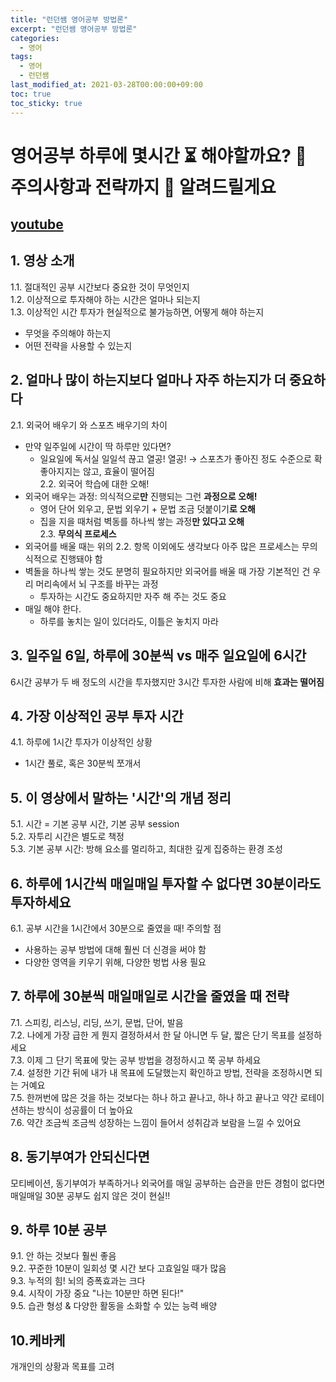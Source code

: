 ```yaml
---
title: "런던쌤 영어공부 방법론"
excerpt: "런던쌤 영어공부 방법론"
categories: 
  - 영어
tags: 
  - 영어
  - 런던쌤
last_modified_at: 2021-03-28T00:00:00+09:00
toc: true
toc_sticky: true
---
```


# 영어공부 하루에 몇시간 ⏳ 해야할까요? 📌 주의사항과 전략까지 📜 알려드릴게요
## [youtube](https://www.youtube.com/watch?v=XEP6Y7GUzXI)
## 1. 영상 소개
1.1. 절대적인 공부 시간보다 중요한 것이 무엇인지  
1.2. 이상적으로 투자해야 하는 시간은 얼마나 되는지  
1.3. 이상적인 시간 투자가 현실적으로 불가능하면, 어떻게 해야 하는지  
- 무엇을 주의해야 하는지
- 어떤 전략을 사용할 수 있는지
## 2. 얼마나 많이 하는지보다 얼마나 자주 하는지가 더 중요하다
2.1. 외국어 배우기 와 스포츠 배우기의 차이  
- 만약 일주일에 시간이 딱 하루만 있다면?
  - 일요일에 독서실 일일석 끊고 열공! 열공! → 스포츠가 좋아진 정도 수준으로 확 좋아지지는 않고, 효율이 떨어짐  
2.2. 외국어 학습에 대한 오해!  
- 외국어 배우는 과정: 의식적으로**만** 진행되는 그런 **과정으로 오해!** 
  - 영어 단어 외우고, 문법 외우기 + 문법 조금 덧붙이기**로 오해**
  - 집을 지을 때처럼 벽동를 하나씩 쌓는 과정**만 있다고 오해**  
2.3. **무의식 프로세스**  
- 외국어를 배울 때는 위의 2.2. 항목 이외에도 생각보다 아주 많은 프로세스는 무의식적으로 진행돼야 함
- 벽돌을 하나씩 쌓는 것도 분명히 필요하지만 외국어를 배울 때 가장 기본적인 건 우리 머리속에서 뇌 구조를 바꾸는 과정
  - 투자하는 시간도 중요하지만 자주 해 주는 것도 중요
- 매일 해야 한다.
  - 하루를 놓치는 일이 있더라도, 이틀은 놓치지 마라
## 3. 일주일 6일, 하루에 30분씩 vs 매주 일요일에 6시간
6시간 공부가 두 배 정도의 시간을 투자했지만 3시간 투자한 사람에 비해 **효과는 떨어짐**
## 4. 가장 이상적인 공부 투자 시간
4.1. 하루에 1시간 투자가 이상적인 상황  
- 1시간 풀로, 혹은 30분씩 쪼개서  
## 5. 이 영상에서 말하는 '시간'의 개념 정리
5.1. 시간 = 기본 공부 시간, 기본 공부 session  
5.2. 자투리 시간은 별도로 책정  
5.3. 기본 공부 시간: 방해 요소를 멀리하고, 최대한 깊게 집중하는 환경 조성  
## 6. 하루에 1시간씩 매일매일 투자할 수 없다면 30분이라도 투자하세요
6.1. 공부 시간을 1시간에서 30분으로 줄였을 때! 주의할 점  
- 사용하는 공부 방법에 대해 훨씬 더 신경을 써야 함 
- 다양한 영역을 키우기 위해, 다양한 벙법 사용 필요
## 7. 하루에 30분씩 매일매일로 시간을 줄였을 때 전략
7.1. 스피킹, 리스닝, 리딩, 쓰기, 문법, 단어, 발음  
7.2. 나에게 가장 급한 게 뭔지 결정하셔서 한 달 아니면 두 달, 짧은 단기 목표를 설정하세요  
7.3. 이제 그 단기 목표에 맞는 공부 방법을 경정하시고 쭉 공부 하세요  
7.4. 설정한 기간 뒤에 내가 내 목표에 도달했는지 확인하고 방법, 전략을 조정하시면 되는 거예요  
7.5. 한꺼번에 많은 것을 하는 것보다는 하나 하고 끝나고, 하나 하고 끝나고 약간 로테이션하는 방식이 성공률이 더 높아요  
7.6. 약간 조금씩 조금씩 성장하는 느낌이 들어서 성취감과 보람을 느낄 수 있어요  
## 8. 동기부여가 안되신다면
모티베이션, 동기부여가 부족하거나 외국어를 매일 공부하는 습관을 만든 경험이 없다면 매일매일 30분 공부도 쉽지 않은 것이 현실!!
## 9. 하루 10분 공부
9.1. 안 하는 것보다 훨씬 좋음  
9.2. 꾸준한 10분이 일회성 몇 시간 보다 고효일일 때가 많음  
9.3. 누적의 힘! 뇌의 증폭효과는 크다  
9.4. 시작이 가장 중요 "나는 10분만 하면 된다!"  
9.5. 습관 형성 & 다양한 활동을 소화할 수 있는 능력 배양  
## 10.케바케
개개인의 상황과 목표를 고려
